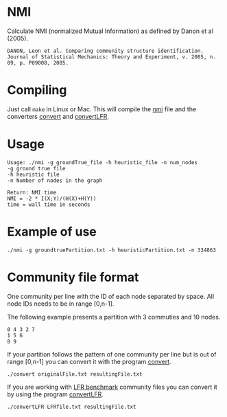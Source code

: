 # NMI

Calculate NMI (normalized Mutual Information) as defined by Danon et al (2005).
	
	DANON, Leon et al. Comparing community structure identification. 
	Journal of Statistical Mechanics: Theory and Experiment, v. 2005, n. 09, p. P09008, 2005.

# Compiling

Just call `make` in Linux or Mac. This will compile the [nmi](nmi.cpp) file and the converters [convert](convert.cpp) and [convertLFR](convertLFR.cpp).

# Usage
  
	Usage: ./nmi -g groundTrue_file -h heuristic_file -n num_nodes
	-g ground true file
	-h heuristic file
	-n Number of nodes in the graph
	
	Return: NMI time
	NMI = -2 * I(X;Y)/(H(X)+H(Y))
	time = wall time in seconds

# Example of use

	./nmi -g groundtruePartition.txt -h heuristicPartition.txt -n 334863

# Community file format

One community per line with the ID of each node separated by space. All node IDs needs to  be in range [0,n-1].

The following example presents a partition with 3 commuties and 10 nodes.

	0 4 3 2 7
	1 5 6
	8 9

If your partition follows the pattern of one community per line but is out of range [0,n-1] you can convert it with the program [convert](convert.cpp).

	./convert originalFile.txt resultingFile.txt

If you are working with [LFR benchmark](https://sites.google.com/site/andrealancichinetti/files) community files you can convert it by using the program [convertLFR](convertLFR.cpp).

	./convertLFR LFRfile.txt resultingFile.txt

